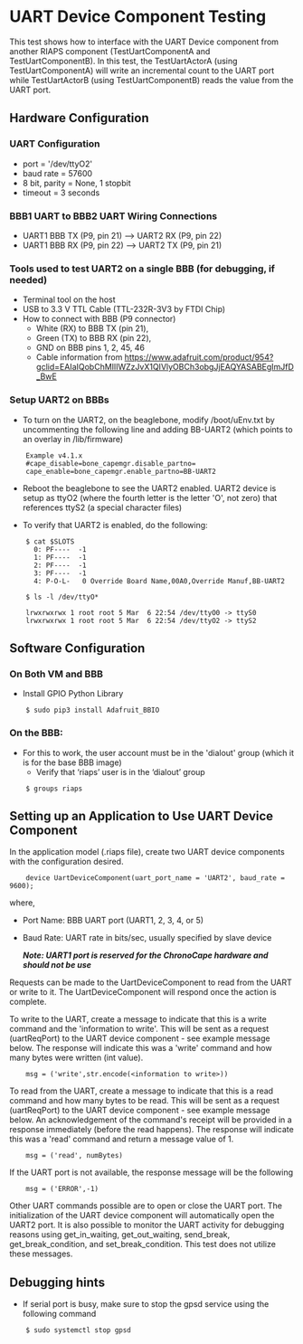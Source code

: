 # UART Device Component Testing

This test shows how to interface with the UART Device component from another RIAPS component (TestUartComponentA and TestUartComponentB).
In this test, the TestUartActorA (using TestUartComponentA) will write an incremental count to the UART port while TestUartActorB (using TestUartComponentB) reads the value from the UART port.  

## Hardware Configuration

### UART Configuration
* port = '/dev/ttyO2'
* baud rate = 57600
* 8 bit, parity = None, 1 stopbit   
* timeout = 3 seconds

### BBB1 UART to BBB2 UART Wiring Connections
* UART1 BBB TX (P9, pin 21) --> UART2 RX (P9, pin 22)
* UART1 BBB RX (P9, pin 22) --> UART2 TX (P9, pin 21)

### Tools used to test UART2 on a single BBB (for debugging, if needed)

  - Terminal tool on the host
  - USB to 3.3 V TTL Cable (TTL-232R-3V3 by FTDI Chip) 
  - How to connect with BBB (P9 connector) 
    - White (RX) to BBB TX (pin 21), 
    - Green (TX) to BBB RX (pin 22), 
    - GND on BBB pins 1, 2, 45, 46
    - Cable information from https://www.adafruit.com/product/954?gclid=EAIaIQobChMIlIWZzJvX1QIVlyOBCh3obgJjEAQYASABEgImJfD_BwE
 
 ### Setup UART2 on BBBs
 
* To turn on the UART2, on the beaglebone, modify /boot/uEnv.txt by uncommenting the following line and adding BB-UART2 
(which points to an overlay in /lib/firmware)

```
    Example v4.1.x
    #cape_disable=bone_capemgr.disable_partno=
    cape_enable=bone_capemgr.enable_partno=BB-UART2
```

* Reboot the beaglebone to see the UART2 enabled. UART2 device is setup as ttyO2 (where the fourth letter 
is the letter 'O', not zero) that references ttyS2 (a special character files)

* To verify that UART2 is enabled, do the following:

```
    $ cat $SLOTS
      0: PF----  -1 
      1: PF----  -1 
      2: PF----  -1 
      3: PF----  -1 
      4: P-O-L-   0 Override Board Name,00A0,Override Manuf,BB-UART2
```
``` 
    $ ls -l /dev/ttyO*

    lrwxrwxrwx 1 root root 5 Mar  6 22:54 /dev/ttyO0 -> ttyS0
    lrwxrwxrwx 1 root root 5 Mar  6 22:54 /dev/ttyO2 -> ttyS2
```

## Software Configuration

### On Both VM and BBB

* Install GPIO Python Library

```
    $ sudo pip3 install Adafruit_BBIO
```
 
### On the BBB:

* For this to work, the user account must be in the 'dialout' group (which it is for the base BBB image)
    * Verify that ‘riaps’ user is in the ‘dialout’ group
    
```
    $ groups riaps
```

## Setting up an Application to Use UART Device Component

In the application model (.riaps file), create two UART device components with the configuration desired.  

```
    device UartDeviceComponent(uart_port_name = 'UART2', baud_rate = 9600); 
```

where,
- Port Name: BBB UART port (UART1, 2, 3, 4, or 5)
- Baud Rate: UART rate in bits/sec, usually specified by slave device

  ***Note:  UART1 port is reserved for the ChronoCape hardware and should not be use*** 
  
Requests can be made to the UartDeviceComponent to read from the UART or write to it.  The UartDeviceComponent will respond once the action is complete.  

To write to the UART, create a message to indicate that this is a write command and the 'information to write'.  This will be sent as a request (uartReqPort) to the UART device component - see example message below.  The response will indicate this was a 'write' command and how many bytes were written (int value).

```
    msg = ('write',str.encode(<information to write>))
```

To read from the UART, create a message to indicate that this is a read command and how many bytes to be read.  This will be sent as a request (uartReqPort) to the UART device component - see example message below.  An acknowledgement of the command's receipt will be provided in a response immediately (before the read happens).  The response will indicate this was a 'read' command and return a message value of 1.

```
    msg = ('read', numBytes)
```
        
If the UART port is not available, the response message will be the following

```
    msg = ('ERROR',-1)
```

Other UART commands possible are to open or close the UART port.  The initialization of the UART device component will automatically open the UART2 port.  It is also possible to monitor the UART activity for debugging reasons using get_in_waiting, get_out_waiting, send_break, get_break_condition, and set_break_condition.  This test does not utilize these messages.

## Debugging hints

* If serial port is busy, make sure to stop the gpsd service using the following command

```
    $ sudo systemctl stop gpsd
```

